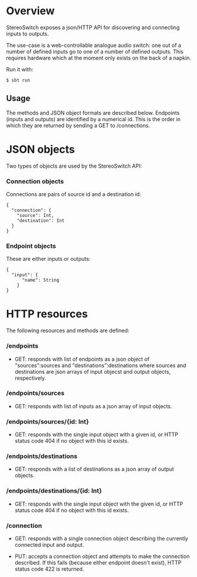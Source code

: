 Overview
====

StereoSwitch exposes a json/HTTP API for discovering and connecting inputs to outputs.

The use-case is a web-controllable analogue audio switch: one out of a number of defined inputs go to one of a number of defined outputs. This requires hardware which at the moment only exists on the back of a napkin.

Run it with:

    $ sbt run

Usage
----

The methods and JSON object formats are described below. Endpoints (inputs and outputs) are identified by a numerical id. This is the order in which they are returned by sending a GET to /connections.

JSON objects
====

Two types of objects are used by the StereoSwitch API:

### Connection objects ###

Connections are pairs of source id and a destination id:

    {
      "connection": {
        "source": Int,
        "destination": Int
      }
    }

### Endpoint objects ###

These are either inputs or outputs:

    {
      "input": {
          "name": String
        }
    }

HTTP resources
====

The following resources and methods are defined:

### /endpoints ###

* GET: responds with list of endpoints as a json object of "sources":sources and "destinations":destinations where sources and destinations are json arrays of input objecst and output objects, respectively.

### /endpoints/sources ###

* GET: responds with list of inputs as a json array of input objects.

### /endpoints/sources/{id: Int} ###

* GET: responds with the single input object with a given id, or HTTP status code 404 if no object with this id exists.

### /endpoints/destinations ###

* GET: responds with a list of destinations as a json array of output objects.

### /endpoints/destinations/{id: Int} ###

* GET: responds with the single input object with the given id, or HTTP status code 404 if no object with this id exists.

### /connection ###

* GET: responds with a single connection object describing the currently connected input and output.

* PUT: accepts a connection object and attempts to make the connection described. If this fails (because either endpoint doesn't exist), HTTP status code 422 is returned.
